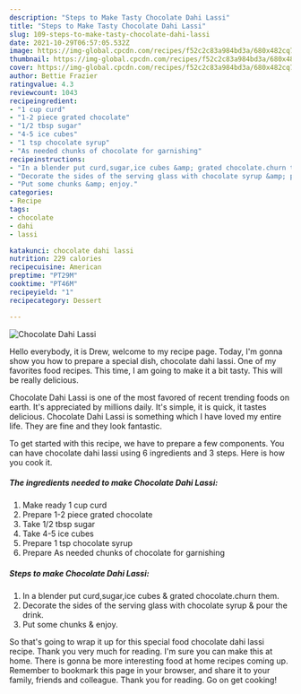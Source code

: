 ```yaml
---
description: "Steps to Make Tasty Chocolate Dahi Lassi"
title: "Steps to Make Tasty Chocolate Dahi Lassi"
slug: 109-steps-to-make-tasty-chocolate-dahi-lassi
date: 2021-10-29T06:57:05.532Z
image: https://img-global.cpcdn.com/recipes/f52c2c83a984bd3a/680x482cq70/chocolate-dahi-lassi-recipe-main-photo.jpg
thumbnail: https://img-global.cpcdn.com/recipes/f52c2c83a984bd3a/680x482cq70/chocolate-dahi-lassi-recipe-main-photo.jpg
cover: https://img-global.cpcdn.com/recipes/f52c2c83a984bd3a/680x482cq70/chocolate-dahi-lassi-recipe-main-photo.jpg
author: Bettie Frazier
ratingvalue: 4.3
reviewcount: 1043
recipeingredient:
- "1 cup curd"
- "1-2 piece grated chocolate"
- "1/2 tbsp sugar"
- "4-5 ice cubes"
- "1 tsp chocolate syrup"
- "As needed chunks of chocolate for garnishing"
recipeinstructions:
- "In a blender put curd,sugar,ice cubes &amp; grated chocolate.churn them."
- "Decorate the sides of the serving glass with chocolate syrup &amp; pour the drink."
- "Put some chunks &amp; enjoy."
categories:
- Recipe
tags:
- chocolate
- dahi
- lassi

katakunci: chocolate dahi lassi 
nutrition: 229 calories
recipecuisine: American
preptime: "PT29M"
cooktime: "PT46M"
recipeyield: "1"
recipecategory: Dessert

---
```



![Chocolate Dahi Lassi](https://img-global.cpcdn.com/recipes/f52c2c83a984bd3a/680x482cq70/chocolate-dahi-lassi-recipe-main-photo.jpg)

Hello everybody, it is Drew, welcome to my recipe page. Today, I'm gonna show you how to prepare a special dish, chocolate dahi lassi. One of my favorites food recipes. This time, I am going to make it a bit tasty. This will be really delicious.

Chocolate Dahi Lassi is one of the most favored of recent trending foods on earth. It's appreciated by millions daily. It's simple, it is quick, it tastes delicious. Chocolate Dahi Lassi is something which I have loved my entire life. They are fine and they look fantastic.




To get started with this recipe, we have to prepare a few components. You can have chocolate dahi lassi using 6 ingredients and 3 steps. Here is how you cook it.

<!--inarticleads1-->

##### The ingredients needed to make Chocolate Dahi Lassi:

1. Make ready 1 cup curd
1. Prepare 1-2 piece grated chocolate
1. Take 1/2 tbsp sugar
1. Take 4-5 ice cubes
1. Prepare 1 tsp chocolate syrup
1. Prepare As needed chunks of chocolate for garnishing




<!--inarticleads2-->

##### Steps to make Chocolate Dahi Lassi:

1. In a blender put curd,sugar,ice cubes &amp; grated chocolate.churn them.
1. Decorate the sides of the serving glass with chocolate syrup &amp; pour the drink.
1. Put some chunks &amp; enjoy.




So that's going to wrap it up for this special food chocolate dahi lassi recipe. Thank you very much for reading. I'm sure you can make this at home. There is gonna be more interesting food at home recipes coming up. Remember to bookmark this page in your browser, and share it to your family, friends and colleague. Thank you for reading. Go on get cooking!

